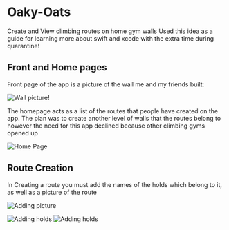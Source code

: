 # Oaky-Oats
Create and View climbing routes on home gym walls
Used this idea as a guide for learning more about swift and xcode with the extra time during quarantine!


## Front and Home pages

Front page of the app is a picture of the wall me and my friends built:

![Wall picture!](https://i.imgur.com/cVr4U2g.png)

The homepage acts as a list of the routes that people have created on the app. The plan was to create another level of walls that the routes belong to
however the need for this app declined because other climbing gyms opened up

![Home Page](https://i.imgur.com/hPFY4WH.png1)

## Route Creation

In Creating a route you must add the names of the holds which belong to it, as well as a picture of the route

![Adding picture](https://i.imgur.com/ApVUbel.png?1)


![Adding holds](https://i.imgur.com/hKRKjBu.png?1)  ![Adding holds](https://i.imgur.com/ofeeFpF.png?1) 



